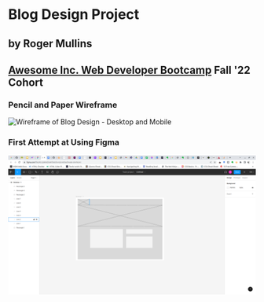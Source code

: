 # Blog Design Project
## by Roger Mullins
## [Awesome Inc. Web Developer Bootcamp](https://www.awesomeinc.org/bootcamp) Fall '22 Cohort

### Pencil and Paper Wireframe
![Wireframe of Blog Design - Desktop and Mobile](/img/blog-design-lg.jpg)

### First Attempt at Using Figma
![Figma Mockup of Blog Design - Desktop](/img/figma-mockup.png)

